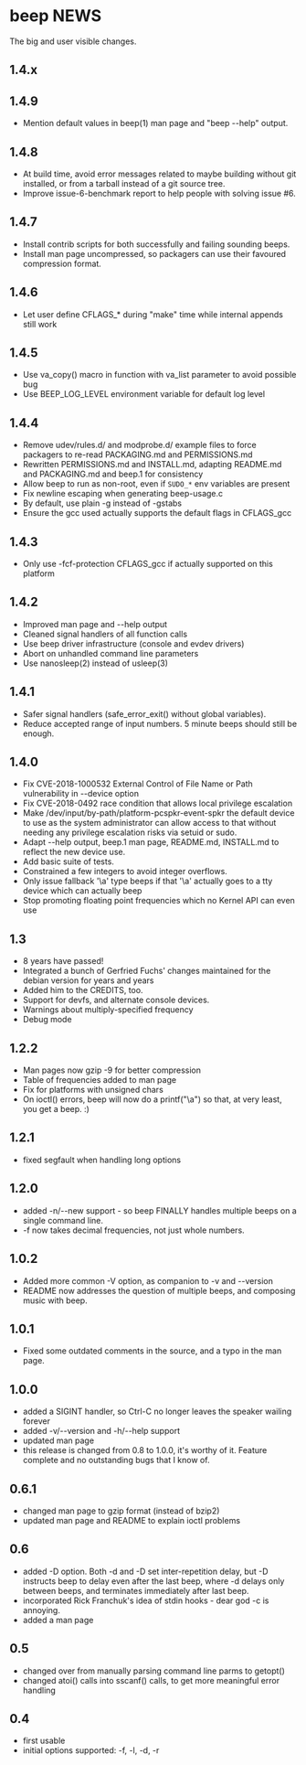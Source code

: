 beep NEWS
=========

The big and user visible changes.


1.4.x
-----

1.4.9
-----
  * Mention default values in beep(1) man page and "beep --help" output.

1.4.8
-----
  * At build time, avoid error messages related to maybe building without
    git installed, or from a tarball instead of a git source tree.
  * Improve issue-6-benchmark report to help people with solving issue #6.

1.4.7
-----
  * Install contrib scripts for both successfully and failing sounding beeps.
  * Install man page uncompressed, so packagers can use their favoured
    compression format.

1.4.6
-----
  * Let user define CFLAGS_* during "make" time while internal appends still work

1.4.5
-----
  * Use va_copy() macro in function with va_list parameter to avoid possible bug
  * Use BEEP_LOG_LEVEL environment variable for default log level

1.4.4
-----
  * Remove udev/rules.d/ and modprobe.d/ example files to force packagers
    to re-read PACKAGING.md and PERMISSIONS.md
  * Rewritten PERMISSIONS.md and INSTALL.md, adapting README.md and
    PACKAGING.md and beep.1 for consistency
  * Allow beep to run as non-root, even if `SUDO_*` env variables are present
  * Fix newline escaping when generating beep-usage.c
  * By default, use plain -g instead of -gstabs
  * Ensure the gcc used actually supports the default flags in CFLAGS_gcc

1.4.3
-----
  * Only use -fcf-protection CFLAGS_gcc if actually supported on this platform

1.4.2
-----
  * Improved man page and --help output
  * Cleaned signal handlers of all function calls
  * Use beep driver infrastructure (console and evdev drivers)
  * Abort on unhandled command line parameters
  * Use nanosleep(2) instead of usleep(3)

1.4.1
-----
  * Safer signal handlers (safe_error_exit() without global variables).
  * Reduce accepted range of input numbers. 5 minute beeps should still be enough.

1.4.0
-----
  * Fix CVE-2018-1000532 External Control of File Name or Path vulnerability in --device option
  * Fix CVE-2018-0492 race condition that allows local privilege escalation
  * Make /dev/input/by-path/platform-pcspkr-event-spkr the default device to use
    as the system administrator can allow access to that without needing any
    privilege escalation risks via setuid or sudo.
  * Adapt --help output, beep.1 man page, README.md, INSTALL.md to reflect the new device use.
  * Add basic suite of tests.
  * Constrained a few integers to avoid integer overflows.
  * Only issue fallback '\a' type beeps if that '\a' actually goes to a tty device
    which can actually beep
  * Stop promoting floating point frequencies which no Kernel API can even use

1.3
---
  * 8 years have passed!
  * Integrated a bunch of Gerfried Fuchs' changes maintained for the debian version for years
    and years
  * Added him to the CREDITS, too.
  * Support for devfs, and alternate console devices.
  * Warnings about multiply-specified frequency
  * Debug mode

1.2.2
-----
  * Man pages now gzip -9 for better compression
  * Table of frequencies added to man page
  * Fix for platforms with unsigned chars
  * On ioctl() errors, beep will now do a printf("\a") so that, at very least, you get a beep.  :)


1.2.1
-----
  * fixed segfault when handling long options

1.2.0
-----
  * added -n/--new support - so beep FINALLY handles multiple beeps on a single
    command line.
  * -f now takes decimal frequencies, not just whole numbers.

1.0.2
-----
  * Added more common -V option, as companion to -v and --version
  * README now addresses the question of multiple beeps, and composing music with
    beep.

1.0.1
-----
  * Fixed some outdated comments in the source, and a typo in the man page.

1.0.0
-----
  * added a SIGINT handler, so Ctrl-C no longer leaves the speaker wailing
    forever
  * added -v/--version and -h/--help support
  * updated man page
  * this release is changed from 0.8 to 1.0.0, it's worthy of it.  Feature
    complete and no outstanding bugs that I know of.

0.6.1
-----
  * changed man page to gzip format (instead of bzip2)
  * updated man page and README to explain ioctl problems


0.6
---
  * added -D option.  Both -d and -D set inter-repetition delay, but -D instructs
    beep to delay even after the last beep, where -d delays only between beeps,
    and terminates immediately after last beep.
  * incorporated Rick Franchuk's idea of stdin hooks - dear god -c is annoying.
  * added a man page


0.5
---
  * changed over from manually parsing command line parms to getopt()
  * changed atoi() calls into sscanf() calls, to get more meaningful error
    handling

0.4
---
  * first usable
  * initial options supported: -f, -l, -d, -r
